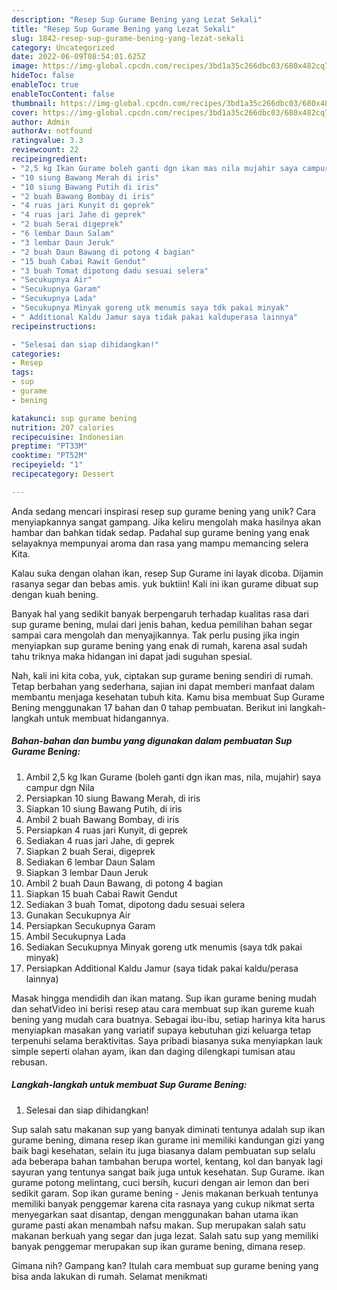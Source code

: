 ```yaml
---
description: "Resep Sup Gurame Bening yang Lezat Sekali"
title: "Resep Sup Gurame Bening yang Lezat Sekali"
slug: 1842-resep-sup-gurame-bening-yang-lezat-sekali
category: Uncategorized
date: 2022-06-09T08:54:01.625Z
image: https://img-global.cpcdn.com/recipes/3bd1a35c266dbc03/680x482cq70/sup-gurame-bening-foto-resep-utama.jpg
hideToc: false
enableToc: true
enableTocContent: false
thumbnail: https://img-global.cpcdn.com/recipes/3bd1a35c266dbc03/680x482cq70/sup-gurame-bening-foto-resep-utama.jpg
cover: https://img-global.cpcdn.com/recipes/3bd1a35c266dbc03/680x482cq70/sup-gurame-bening-foto-resep-utama.jpg
author: Admin
authorAv: notfound
ratingvalue: 3.3
reviewcount: 22
recipeingredient:
- "2,5 kg Ikan Gurame boleh ganti dgn ikan mas nila mujahir saya campur dgn Nila"
- "10 siung Bawang Merah di iris"
- "10 siung Bawang Putih di iris"
- "2 buah Bawang Bombay di iris"
- "4 ruas jari Kunyit di geprek"
- "4 ruas jari Jahe di geprek"
- "2 buah Serai digeprek"
- "6 lembar Daun Salam"
- "3 lembar Daun Jeruk"
- "2 buah Daun Bawang di potong 4 bagian"
- "15 buah Cabai Rawit Gendut"
- "3 buah Tomat dipotong dadu sesuai selera"
- "Secukupnya Air"
- "Secukupnya Garam"
- "Secukupnya Lada"
- "Secukupnya Minyak goreng utk menumis saya tdk pakai minyak"
- " Additional Kaldu Jamur saya tidak pakai kalduperasa lainnya"
recipeinstructions:

- "Selesai dan siap dihidangkan!"
categories:
- Resep
tags:
- sup
- gurame
- bening

katakunci: sup gurame bening 
nutrition: 207 calories
recipecuisine: Indonesian
preptime: "PT33M"
cooktime: "PT52M"
recipeyield: "1"
recipecategory: Dessert

---
```





Anda sedang mencari inspirasi resep sup gurame bening yang unik? Cara menyiapkannya sangat gampang. Jika keliru mengolah maka hasilnya akan hambar dan bahkan tidak sedap. Padahal sup gurame bening yang enak selayaknya mempunyai aroma dan rasa yang mampu memancing selera Kita.





Kalau suka dengan olahan ikan, resep Sup Gurame ini layak dicoba. Dijamin rasanya segar dan bebas amis. yuk buktiin! Kali ini ikan gurame dibuat sup dengan kuah bening.

Banyak hal yang sedikit banyak berpengaruh terhadap kualitas rasa dari sup gurame bening, mulai dari jenis bahan, kedua pemilihan bahan segar sampai cara mengolah dan menyajikannya. Tak perlu pusing jika ingin menyiapkan sup gurame bening yang enak di rumah, karena asal sudah tahu triknya maka hidangan ini dapat jadi suguhan spesial.






Nah, kali ini kita coba, yuk, ciptakan sup gurame bening sendiri di rumah. Tetap berbahan yang sederhana, sajian ini dapat memberi manfaat dalam membantu menjaga kesehatan tubuh kita. Kamu bisa membuat Sup Gurame Bening menggunakan 17 bahan dan 0 tahap pembuatan. Berikut ini langkah-langkah untuk membuat hidangannya.

<!--inarticleads1-->

##### Bahan-bahan dan bumbu yang digunakan dalam pembuatan Sup Gurame Bening:

1. Ambil 2,5 kg Ikan Gurame (boleh ganti dgn ikan mas, nila, mujahir) saya campur dgn Nila
1. Persiapkan 10 siung Bawang Merah, di iris
1. Siapkan 10 siung Bawang Putih, di iris
1. Ambil 2 buah Bawang Bombay, di iris
1. Persiapkan 4 ruas jari Kunyit, di geprek
1. Sediakan 4 ruas jari Jahe, di geprek
1. Siapkan 2 buah Serai, digeprek
1. Sediakan 6 lembar Daun Salam
1. Siapkan 3 lembar Daun Jeruk
1. Ambil 2 buah Daun Bawang, di potong 4 bagian
1. Siapkan 15 buah Cabai Rawit Gendut
1. Sediakan 3 buah Tomat, dipotong dadu sesuai selera
1. Gunakan Secukupnya Air
1. Persiapkan Secukupnya Garam
1. Ambil Secukupnya Lada
1. Sediakan Secukupnya Minyak goreng utk menumis (saya tdk pakai minyak)
1. Persiapkan  Additional Kaldu Jamur (saya tidak pakai kaldu/perasa lainnya)


Masak hingga mendidih dan ikan matang. Sup ikan gurame bening mudah dan sehatVideo ini berisi resep atau cara membuat sup ikan gureme kuah bening yang mudah cara buatnya. Sebagai ibu-ibu, setiap harinya kita harus menyiapkan masakan yang variatif supaya kebutuhan gizi keluarga tetap terpenuhi selama beraktivitas. Saya pribadi biasanya suka menyiapkan lauk simple seperti olahan ayam, ikan dan daging dilengkapi tumisan atau rebusan. 

<!--inarticleads2-->

##### Langkah-langkah untuk membuat Sup Gurame Bening:


1. Selesai dan siap dihidangkan!

Sup salah satu makanan sup yang banyak diminati tentunya adalah sup ikan gurame bening, dimana resep ikan gurame ini memiliki kandungan gizi yang baik bagi kesehatan, selain itu juga biasanya dalam pembuatan sup selalu ada beberapa bahan tambahan berupa wortel, kentang, kol dan banyak lagi sayuran yang tentunya sangat baik juga untuk kesehatan. Sup Gurame. ikan gurame potong melintang, cuci bersih, kucuri dengan air lemon dan beri sedikit garam. Sop ikan gurame bening - Jenis makanan berkuah tentunya memiliki banyak penggemar karena cita rasnaya yang cukup nikmat serta menyegarkan saat disantap, dengan menggunakan bahan utama ikan gurame pasti akan menambah nafsu makan. Sup merupakan salah satu makanan berkuah yang segar dan juga lezat. Salah satu sup yang memiliki banyak penggemar merupakan sup ikan gurame bening, dimana resep. 

Gimana nih? Gampang kan? Itulah cara membuat sup gurame bening yang bisa anda lakukan di rumah. Selamat menikmati
